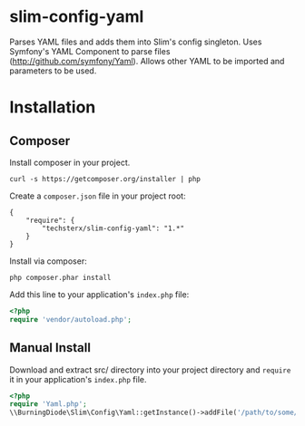 slim-config-yaml
================

Parses YAML files and adds them into Slim's config singleton.
Uses Symfony's YAML Component to parse files (http://github.com/symfony/Yaml).
Allows other YAML to be imported and parameters to be used.

Installation
============

Composer
--------

Install composer in your project.
```
curl -s https://getcomposer.org/installer | php
```
Create a ```composer.json``` file in your project root:
```
{
	"require": {
		"techsterx/slim-config-yaml": "1.*"
	}
}
```
Install via composer:
```
php composer.phar install
```
Add this line to your application's ```index.php``` file:
```php
<?php
require 'vendor/autoload.php';
```

Manual Install
--------------

Download and extract src/ directory into your project directory and ```require``` it in your
application's ```index.php``` file.
```php
<?php
require 'Yaml.php';
\\BurningDiode\Slim\Config\Yaml::getInstance()->addFile('/path/to/some/file');
```
